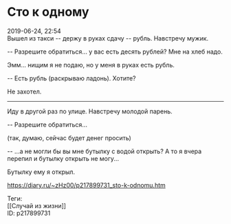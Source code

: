 Сто к одному
=============

   
 2019-06-24, 22:54   
  Вышел из такси -- держу в руках сдачу -- рубль. Навстречу мужик.   
   
 -- Разрешите обратиться... у вас есть десять рублей? Мне на хлеб надо.   
   
 Эмм... нищим я не подаю, но у меня в руках есть рубль.   
   
 -- Есть рубль (раскрываю ладонь). Хотите?   
   
 Не захотел.   
   
 ***   
   
 Иду в другой раз по улице. Навстречу молодой парень.   
   
 -- Разрешите обратиться...   
   
 (так, думаю, сейчас будет денег просить)   
   
 -- ...а не могли бы вы мне бутылку с водой открыть? А то я вчера перепил и бутылку открыть не могу...   
   
 Бутылку ему я открыл.   
    
 <https://diary.ru/~zHz00/p217899731_sto-k-odnomu.htm>   
   
 Теги:   
 [[Случай из жизни]]   
 ID: p217899731